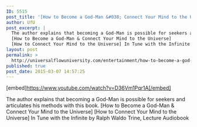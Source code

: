 ```yaml
---
ID: 5515
post_title: '[How to Become a God-Man &#038; Connect Your Mind to the Universe] Tuning with the Infinite'
author: UfU
post_excerpt: |
  The author explains that becoming a God-Man is possible for seekers and articulates his methods with this book.
  [How to Become a God-Man & Connect Your Mind to the Universe]
  [How to Connect Your Mind to the Universe] In Tune with the Infinite by Ralph Waldo Trine, Lecture Audiobook
layout: post
permalink: >
  http://universalflowuniversity.com/entertainment/how-to-become-a-god-man-connect-your-mind-to-the-universe-tuning-with-the-infinite/
published: true
post_date: 2015-03-07 14:57:25
---
```

[embed]https://www.youtube.com/watch?v=D36Vm1Pqr1A[/embed]<br>
<p>The author explains that becoming a God-Man is possible for seekers and articulates his methods with this book.  
[How to Become a God-Man & Connect Your Mind to the Universe]
[How to Connect Your Mind to the Universe] In Tune with the Infinite by Ralph Waldo Trine, Lecture Audiobook</p>